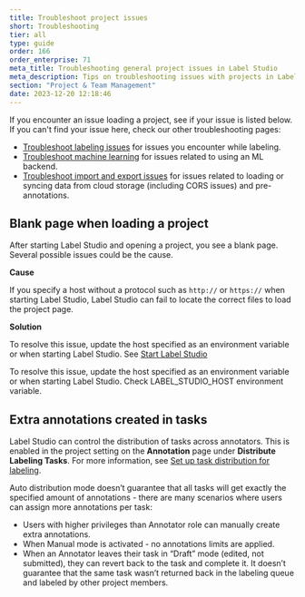 ```yaml
---
title: Troubleshoot project issues
short: Troubleshooting
tier: all
type: guide
order: 166
order_enterprise: 71
meta_title: Troubleshooting general project issues in Label Studio
meta_description: Tips on troubleshooting issues with projects in Label Studio
section: "Project & Team Management"
date: 2023-12-20 12:18:46
---
```


If you encounter an issue loading a project, see if your issue is listed below. If you can't find your issue here, check our other troubleshooting pages:

- [Troubleshoot labeling issues](FAQ) for issues you encounter while labeling. 
- [Troubleshoot machine learning](ml_troubleshooting) for issues related to using an ML backend. 
- [Troubleshoot import and export issues](import_troubleshoot) for issues related to loading or syncing data from cloud storage (including CORS issues) and pre-annotations. 


## Blank page when loading a project

After starting Label Studio and opening a project, you see a blank page. Several possible issues could be the cause.

**Cause**

If you specify a host without a protocol such as `http://` or `https://` when starting Label Studio, Label Studio can fail to locate the correct files to load the project page.

**Solution**

<div class="opensource-only">

To resolve this issue, update the host specified as an environment variable or when starting Label Studio. See [Start Label Studio](start.html)

</div>

<div class="enterprise-only">

To resolve this issue, update the host specified as an environment variable or when starting Label Studio. Check LABEL_STUDIO_HOST environment variable.

</div>

<div class="enterprise-only">

## Extra annotations created in tasks

Label Studio can control the distribution of tasks across annotators. This is enabled in the project setting on the **Annotation** page under **Distribute Labeling Tasks**. For more information, see [Set up task distribution for labeling](setup_project#Set-up-task-distribution-for-labeling). 

Auto distribution mode doesn’t guarantee that all tasks will get exactly the specified amount of annotations - there are many scenarios where users can assign more annotations per task:

* Users with higher privileges than Annotator role can manually create extra annotations.
* When Manual mode is activated - no annotations limits are applied.
* When an Annotator leaves their task in “Draft” mode (edited, not submitted), they can revert back to the task and complete it. It doesn’t guarantee that the same task wasn’t returned back in the labeling queue and labeled by other project members.

</div>